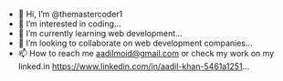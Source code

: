 - 👋 Hi, I’m @themastercoder1
- 👀 I’m interested in coding...
- 🌱 I’m currently learning web development...
- 💞️ I’m looking to collaborate on web development companies...
- 📫 How to reach me aadilmoid@gmail.com or check my work on my linked.in https://www.linkedin.com/in/aadil-khan-5461a1251...

<!---
themastercoder1/themastercoder1 is a ✨ special ✨ repository because its `know.md` (this file) appears on your GitHub profile.
You can click the Preview link to take a look at your changes.
--->
